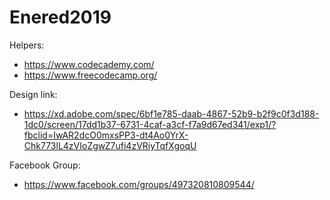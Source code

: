 # Enered2019

Helpers: 
- https://www.codecademy.com/
- https://www.freecodecamp.org/

Design link:
- https://xd.adobe.com/spec/6bf1e785-daab-4867-52b9-b2f9c0f3d188-1dc0/screen/17dd1b37-6731-4caf-a3cf-f7a9d67ed341/exp1/?fbclid=IwAR2dcO0mxsPP3-dt4Ao0YrX-Chk773lL4zVIoZgwZ7ufi4zVRiyTqfXgoqU

Facebook Group:
- https://www.facebook.com/groups/497320810809544/
